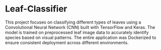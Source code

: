 # Leaf-Classifier
This project focuses on classifying different types of leaves using a Convolutional Neural Network (CNN) built with TensorFlow and Keras. The model is trained on preprocessed leaf image data to accurately identify species based on visual patterns.  The entire application was Dockerized to ensure consistent deployment across different environments.
